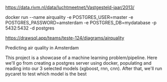 https://data.rivm.nl/data/luchtmeetnet/Vastgesteld-jaar/2013/

docker run --name airquality -e POSTGRES_USER=master -e POSTGRES_PASSWORD=amsterdam -e POSTGRES_DB=mydatabase -p 5432:5432 -d postgres

https://drawsql.app/teams/teste-124/diagrams/airquality

Predicting air quality in Amsterdam

This project is a showcase of a machine learning problem/pipeline. Here we'll go from creating a postgres server using docker, populating and reading into our 3 selected models (xgboost, rnn, cnn). After that, we'll run pycaret to test which model is the best